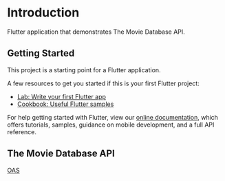 # Introduction

Flutter application that demonstrates The Movie Database API.

## Getting Started

This project is a starting point for a Flutter application.

A few resources to get you started if this is your first Flutter project:

- [Lab: Write your first Flutter app](https://flutter.dev/docs/get-started/codelab)
- [Cookbook: Useful Flutter samples](https://flutter.dev/docs/cookbook)

For help getting started with Flutter, view our
[online documentation](https://flutter.dev/docs), which offers tutorials,
samples, guidance on mobile development, and a full API reference.

## The Movie Database API

[OAS](https://api.stoplight.io/v1/versions/9WaNJfGpnnQ76opqe/export/oas.json)

